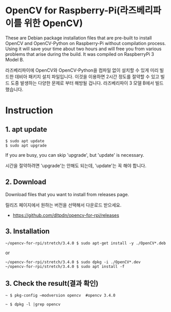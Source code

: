 # OpenCV for Raspberry-Pi(라즈베리파이를 위한 OpenCV)
These are Debian package installation files that are pre-built to install OpenCV and OpenCV-Python on Raspberry-Pi without compilation process.
Using it will save your time about two hours and will free you from various problems that arise during the build.
It was compiled on RaspberryPi 3 Model B.

라즈베리파이에 OpenCV와 OpenCV-Python을 컴파일 없이 설치할 수 있게 미리 빌드한 데비아 패키지 설치 파일입니다.
이것을 이용하면 2시간 정도를 절약할 수 있고 빌드 도중 발생하는 다양한 문제로 부터 해방될 겁니다.
라즈베리파이 3 모델 B에서 빌드했습니다.


# Instruction

## 1. apt update
```
$ sudo apt update
$ sudo apt upgrade
```
If you are busy, you can skip 'upgrade', but 'update' is necessary.

시간을 절약하려면 'upgrade'는 안해도 되는데, 'update'는 꼭 해야 합니다.

## 2. Download
Download files that you want to install from releases page.

릴리즈 페이지에서 원하는 버전을 선택해서 다운로드 받으세요.

* https://github.com/dltpdn/opencv-for-rpi/releases

## 3. Installation
```
~/opencv-for-rpi/stretch/3.4.0 $ sudo apt-get install -y ./OpenCV*.deb
```
or
```
~/opencv-for-rpi/stretch/3.4.0 $ sudo dpkg -i ./OpenCV*.dev
~/opencv-for-rpi/stretch/3.4.0 $ sudo apt install -f
```

## 3. Check the result(결과 확인)
```
~ $ pkg-config —modversion opencv  #opencv 3.4.0
```
```
~ $ dpkg -l |grep opencv
```
